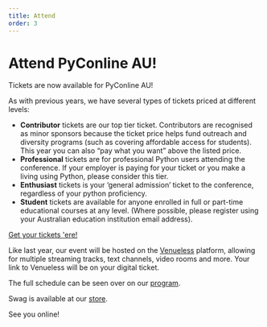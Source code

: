 ```yaml
---
title: Attend
order: 3
---
```


# Attend PyConline AU!

Tickets are now available for PyConline AU!

As with previous years, we have several types of tickets priced at different levels:

- **Contributor** tickets are our top tier ticket. Contributors are recognised as minor sponsors because the ticket price helps fund outreach and diversity programs (such as covering affordable access for students). This year you can also “pay what you want” above the listed price.
- **Professional** tickets are for professional Python users attending the conference. If your employer is paying for your ticket or you make a living using Python, please consider this tier.
- **Enthusiast** tickets is your ‘general admission’ ticket to the conference, regardless of your python proficiency.
- **Student** tickets are available for anyone enrolled in full or part-time  educational courses at any level. (Where possible, please register using your Australian education institution email address).

<p class='center-content'>
	<a href='https://pretix.eu/pyconau/online2021/' class='btn btn-center btn-chonk'>
		Get your tickets 'ere!
	</a>
</p>

Like last year, our event will be hosted on the [Venueless](https://venueless.org/en/) platform, allowing for multiple streaming tracks, text channels, video rooms and more. Your link to Venueless will be on your digital ticket.

The full schedule can be seen over on our [program](/program/). 

Swag is available at our [store](/shirt).

See you online!

